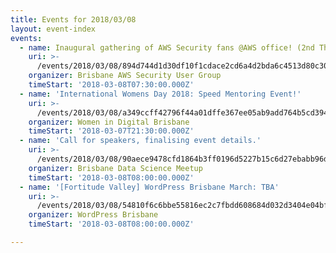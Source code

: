 ```yaml
---
title: Events for 2018/03/08
layout: event-index
events:
  - name: Inaugural gathering of AWS Security fans @AWS office! (2nd Thursday)
    uri: >-
      /events/2018/03/08/894d744d1d30df10f1cdace2cd6a4d2bda6c4513d80c305decdd30c646f6fa00
    organizer: Brisbane AWS Security User Group
    timeStart: '2018-03-08T07:30:00.000Z'
  - name: 'International Womens Day 2018: Speed Mentoring Event!'
    uri: >-
      /events/2018/03/08/a349ccff42796f44a01dffe367ee05ab9add764b5cd394aeaebf28d143bef5a9
    organizer: Women in Digital Brisbane
    timeStart: '2018-03-07T21:30:00.000Z'
  - name: 'Call for speakers, finalising event details.'
    uri: >-
      /events/2018/03/08/90aece9478cfd1864b3ff0196d5227b15c6d27ebabb96d071446b9bb8423fcda
    organizer: Brisbane Data Science Meetup
    timeStart: '2018-03-08T08:00:00.000Z'
  - name: '[Fortitude Valley] WordPress Brisbane March: TBA'
    uri: >-
      /events/2018/03/08/54810f6c6bbe55816ec2c7fbdd608684d032d3404e04bf148d62697cb968135e
    organizer: WordPress Brisbane
    timeStart: '2018-03-08T08:00:00.000Z'

---
```

